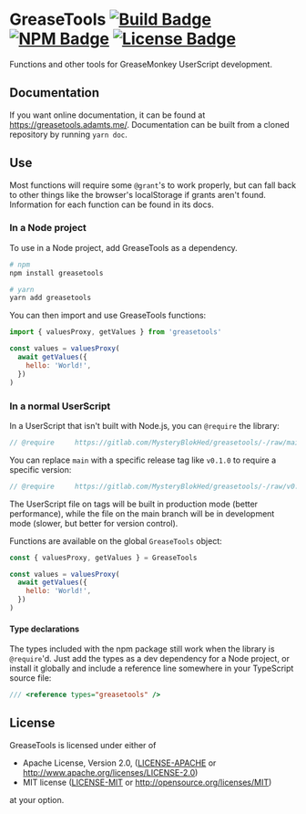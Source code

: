 # GreaseTools [![Build Badge]](https://gitlab.com/MysteryBlokHed/greasetools/-/pipelines) [![NPM Badge]](https://www.npmjs.com/package/greasetools) [![License Badge]](#license)

Functions and other tools for GreaseMonkey UserScript development.

## Documentation

If you want online documentation, it can be found at <https://greasetools.adamts.me/>.
Documentation can be built from a cloned repository by running `yarn doc`.

## Use

Most functions will require some `@grant`'s to work properly,
but can fall back to other things like the browser's localStorage if grants aren't found.
Information for each function can be found in its docs.

### In a Node project

To use in a Node project, add GreaseTools as a dependency.

```sh
# npm
npm install greasetools

# yarn
yarn add greasetools
```

You can then import and use GreaseTools functions:

```javascript
import { valuesProxy, getValues } from 'greasetools'

const values = valuesProxy(
  await getValues({
    hello: 'World!',
  })
)
```

### In a normal UserScript

In a UserScript that isn't built with Node.js, you can `@require` the library:

```javascript
// @require     https://gitlab.com/MysteryBlokHed/greasetools/-/raw/main/greasetools.user.js
```

You can replace `main` with a specific release tag like `v0.1.0` to require a specific version:

```javascript
// @require     https://gitlab.com/MysteryBlokHed/greasetools/-/raw/v0.1.0/greasetools.user.js
```

The UserScript file on tags will be built in production mode (better performance),
while the file on the main branch will be in development mode (slower, but better for version control).

Functions are available on the global `GreaseTools` object:

```javascript
const { valuesProxy, getValues } = GreaseTools

const values = valuesProxy(
  await getValues({
    hello: 'World!',
  })
)
```

#### Type declarations

The types included with the npm package still work when the library is `@require`'d.
Just add the types as a dev dependency for a Node project, or install it globally and include a reference line
somewhere in your TypeScript source file:

```typescript
/// <reference types="greasetools" />
```

## License

GreaseTools is licensed under either of

- Apache License, Version 2.0, ([LICENSE-APACHE](LICENSE-APACHE) or
  <http://www.apache.org/licenses/LICENSE-2.0>)
- MIT license ([LICENSE-MIT](LICENSE-MIT) or
  <http://opensource.org/licenses/MIT>)

at your option.

[build badge]: https://img.shields.io/gitlab/pipeline-status/MysteryBlokHed/greasetools
[npm badge]: https://img.shields.io/npm/v/greasetools
[license badge]: https://img.shields.io/badge/license-MIT%20OR%20Apache--2.0-green
